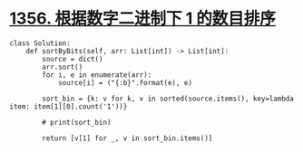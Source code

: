 # [1356. 根据数字二进制下 1 的数目排序](https://github.com/mentaLwz/gitblogOfMental/issues/18)

```python3
class Solution:
    def sortByBits(self, arr: List[int]) -> List[int]:
        source = dict()
        arr.sort()
        for i, e in enumerate(arr):
            source[i] = ("{:b}".format(e), e)
        
        sort_bin = {k: v for k, v in sorted(source.items(), key=lambda item: item[1][0].count('1'))}
        
        # print(sort_bin)
        
        return [v[1] for _, v in sort_bin.items()]

```